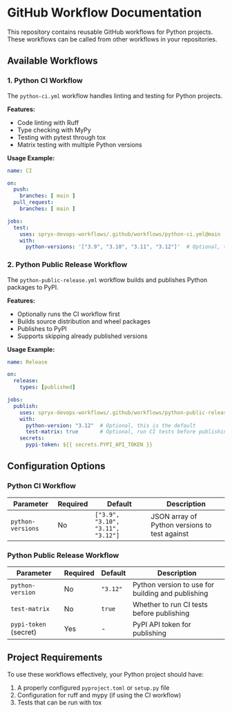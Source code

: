# GitHub Workflow Documentation

This repository contains reusable GitHub workflows for Python projects. These workflows can be called from other workflows in your repositories.

## Available Workflows

### 1. Python CI Workflow

The `python-ci.yml` workflow handles linting and testing for Python projects.

**Features:**
- Code linting with Ruff
- Type checking with MyPy
- Testing with pytest through tox
- Matrix testing with multiple Python versions

**Usage Example:**

```yaml
name: CI

on:
  push:
    branches: [ main ]
  pull_request:
    branches: [ main ]

jobs:
  test:
    uses: spryx-devops-workflows/.github/workflows/python-ci.yml@main
    with:
      python-versions: '["3.9", "3.10", "3.11", "3.12"]'  # Optional, this is the default
```

### 2. Python Public Release Workflow

The `python-public-release.yml` workflow builds and publishes Python packages to PyPI.

**Features:**
- Optionally runs the CI workflow first
- Builds source distribution and wheel packages
- Publishes to PyPI
- Supports skipping already published versions

**Usage Example:**

```yaml
name: Release

on:
  release:
    types: [published]

jobs:
  publish:
    uses: spryx-devops-workflows/.github/workflows/python-public-release.yml@main
    with:
      python-version: "3.12"  # Optional, this is the default
      test-matrix: true       # Optional, run CI tests before publishing (default: true)
    secrets:
      pypi-token: ${{ secrets.PYPI_API_TOKEN }}
```

## Configuration Options

### Python CI Workflow

| Parameter | Required | Default | Description |
|-----------|----------|---------|-------------|
| `python-versions` | No | `["3.9", "3.10", "3.11", "3.12"]` | JSON array of Python versions to test against |

### Python Public Release Workflow

| Parameter | Required | Default | Description |
|-----------|----------|---------|-------------|
| `python-version` | No | `"3.12"` | Python version to use for building and publishing |
| `test-matrix` | No | `true` | Whether to run CI tests before publishing |
| `pypi-token` (secret) | Yes | - | PyPI API token for publishing |

## Project Requirements

To use these workflows effectively, your Python project should have:

1. A properly configured `pyproject.toml` or `setup.py` file
2. Configuration for ruff and mypy (if using the CI workflow)
3. Tests that can be run with tox